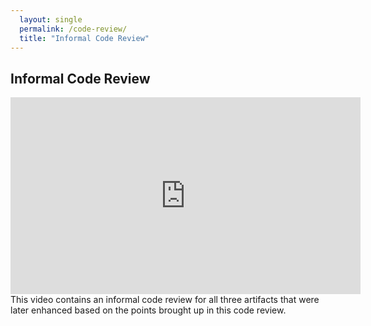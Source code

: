 ```yaml
---
  layout: single
  permalink: /code-review/
  title: "Informal Code Review"
---
```


## Informal Code Review
<iframe width="560" height="315" src="https://www.youtube.com/embed/zqlPjvbjAMk?si=Ef1HTlvz9M6JaGp1" title="YouTube video player" frameborder="0" allow="accelerometer; autoplay; clipboard-write; encrypted-media; gyroscope; picture-in-picture; web-share" referrerpolicy="strict-origin-when-cross-origin" allowfullscreen></iframe>
This video contains an informal code review for all three artifacts that were later enhanced based on the points brought up in this code review.
